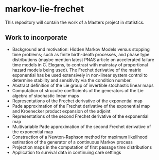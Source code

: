 # markov-lie-frechet

This repository will contain the work of a Masters project in statistics.

## Work to incorporate

* Background and motivation: Hidden Markov Models versus stopping time problems; such as finite birth-death processes, and phase type distributions (maybe mention latest PNAS article on accelerated failure time models in C. Elegans, to contrast with mainstay of proportional hazard models being used). The Frechet derivative of the matrix exponential has be used extensively in non-linear system control to determine stability and sensitivity via the condition number.
* Abstract definition of the Lie group of invertible stochastic linear maps
* Computation of strucutre coefficients of the generators of the Lie algebra of stochastic linear maps
* Representations of the Frechet derivative of the exponential map
* Pade approximation of the Frechet derivative of the exponential map and Kroenecker product expansion of the adjoint
* Representations of the second Frechet derivative of the exponential map
* Multivariable Pade approximation of the second Frechet derivative of the exponential map
* Construction of a Newton-Raphson method for maximum likelihood estimation of the generator of a continuous Markov process
* Projection maps in the computation of first passage time distributions 
* Application to survival data in continuing care settings
